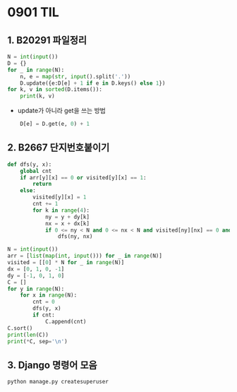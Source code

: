 # 0901 TIL

## 1. B20291 파일정리

```python
N = int(input())
D = {}
for _ in range(N):
    n, e = map(str, input().split('.'))
    D.update({e:D[e] + 1 if e in D.keys() else 1})
for k, v in sorted(D.items()):
    print(k, v)
```

- update가 아니라 get을 쓰는 방법

```python
    D[e] = D.get(e, 0) + 1
```

## 2. B2667 단지번호붙이기

```python
def dfs(y, x):
    global cnt
    if arr[y][x] == 0 or visited[y][x] == 1:
        return
    else:
        visited[y][x] = 1
        cnt += 1
        for k in range(4):
            ny = y + dy[k]
            nx = x + dx[k]
            if 0 <= ny < N and 0 <= nx < N and visited[ny][nx] == 0 and arr[ny][nx] != 0:
                dfs(ny, nx)

N = int(input())
arr = [list(map(int, input())) for _ in range(N)]
visited = [[0] * N for _ in range(N)]
dx = [0, 1, 0, -1]
dy = [-1, 0, 1, 0]
C = []
for y in range(N):
    for x in range(N):
        cnt = 0
        dfs(y, x)
        if cnt:
            C.append(cnt)
C.sort()
print(len(C))
print(*C, sep='\n')
```

## 3. Django 명령어 모음

    python manage.py createsuperuser
